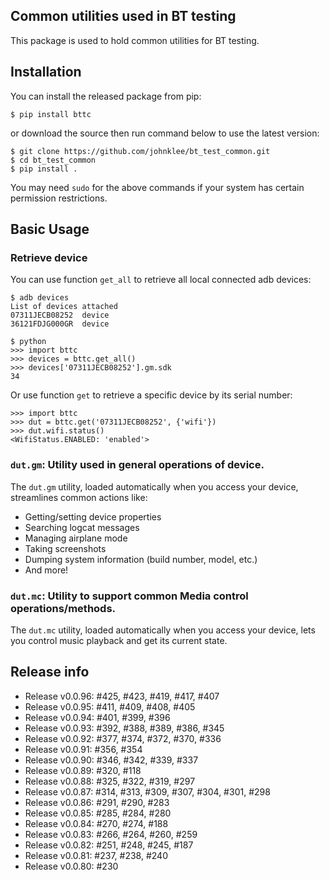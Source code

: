## Common utilities used in BT testing
This package is used to hold common utilities for BT testing.

## Installation
You can install the released package from pip:

```shell
$ pip install bttc
```

or download the source then run command below to use the latest version:

```shell
$ git clone https://github.com/johnklee/bt_test_common.git
$ cd bt_test_common
$ pip install .
```

You may need `sudo` for the above commands if your system has certain permission restrictions.

## Basic Usage

### Retrieve device
You can use function `get_all` to retrieve all local connected adb devices:

```shell
$ adb devices
List of devices attached
07311JECB08252  device
36121FDJG000GR  device

$ python
>>> import bttc
>>> devices = bttc.get_all()
>>> devices['07311JECB08252'].gm.sdk
34
```

Or use function `get` to retrieve a specific device by its serial number:

```shell
>>> import bttc
>>> dut = bttc.get('07311JECB08252', {'wifi'})
>>> dut.wifi.status()
<WifiStatus.ENABLED: 'enabled'>
```

### `dut.gm`: Utility used in general operations of device.
The `dut.gm` utility, loaded automatically when you access your device, streamlines common actions like:
- Getting/setting device properties
- Searching logcat messages
- Managing airplane mode
- Taking screenshots
- Dumping system information (build number, model, etc.)
- And more!


### `dut.mc`: Utility to support common Media control operations/methods.
The `dut.mc` utility, loaded automatically when you access your device, lets you control music playback and get its current state.


## Release info
* Release v0.0.96: #425, #423, #419, #417, #407
* Release v0.0.95: #411, #409, #408, #405
* Release v0.0.94: #401, #399, #396
* Release v0.0.93: #392, #388, #389, #386, #345
* Release v0.0.92: #377, #374, #372, #370, #336
* Release v0.0.91: #356, #354
* Release v0.0.90: #346, #342, #339, #337
* Release v0.0.89: #320, #118
* Release v0.0.88: #325, #322, #319, #297
* Release v0.0.87: #314, #313, #309, #307, #304, #301, #298
* Release v0.0.86: #291, #290, #283
* Release v0.0.85: #285, #284, #280
* Release v0.0.84: #270, #274, #188
* Release v0.0.83: #266, #264, #260, #259
* Release v0.0.82: #251, #248, #245, #187
* Release v0.0.81: #237, #238, #240
* Release v0.0.80: #230
